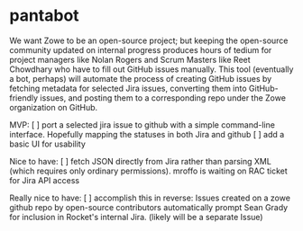 # pantabot
We want Zowe to be an open-source project; but keeping the open-source community updated on internal progress produces hours of tedium for project managers like Nolan Rogers and Scrum Masters like Reet Chowdhary who have to fill out GitHub issues manually. This tool (eventually a bot, perhaps) will automate the process of creating GitHub issues by fetching metadata for selected Jira issues, converting them into GitHub-friendly issues, and posting them to a corresponding repo under the Zowe organization on GitHub.

MVP:
[ ] port a selected jira issue to github with a simple command-line interface. Hopefully mapping the statuses in both Jira and github
[ ] add a basic UI for usability

Nice to have:
[ ] fetch JSON directly from Jira rather than parsing XML (which requires only ordinary permissions). mroffo is waiting on RAC ticket for Jira API access

Really nice to have:
[ ] accomplish this in reverse: Issues created on a zowe github repo by open-source contributors automatically prompt Sean Grady for inclusion in Rocket's internal Jira. (likely will be a separate Issue)
